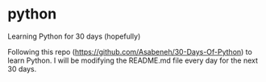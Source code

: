 # python

Learning Python for 30 days (hopefully)

Following this repo (https://github.com/Asabeneh/30-Days-Of-Python) to learn Python. I will be modifying the README.md file every day for the next 30 days.